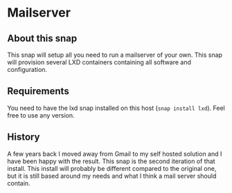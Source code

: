 # Mailserver

## About this snap

This snap will setup all you need to run a mailserver of your own. This
snap will provision several LXD containers containing all software and
configuration.

## Requirements

You need to have the lxd snap installed on this host (`snap install lxd`).
Feel free to use any version.

## History

A few years back I moved away from Gmail to my self hosted solution and
I have been happy with the result. This snap is the second iteration of
that install. This install will probably be different compared to the
original one, but it is still based around my needs and what I think
a mail server should contain.
